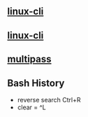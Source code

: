 ## [linux-cli](http://bit.ly/linux-cli)
## [linux-cli](https://btholt.github.io/complete-intro-to-linux-and-the-cli/)
## [multipass](https://multipass.run/)

## Bash History
* reverse search Ctrl+R
* clear = ^L
